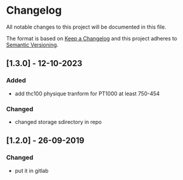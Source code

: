 # Changelog
All notable changes to this project will be documented in this file.

The format is based on [Keep a Changelog](http://keepachangelog.com/en/1.0.0/)
and this project adheres to [Semantic Versioning](http://semver.org/spec/v2.0.0.html).

## [1.3.0] - 12-10-2023

### Added
* add thc100 physique tranform for PT1000 at least 750-454
### Changed
* changed storage sdirectory in repo

## [1.2.0] - 26-09-2019


### Changed
* put it in gitlab
